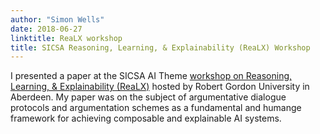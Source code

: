 ```yaml
---
author: "Simon Wells"
date: 2018-06-27
linktitle: ReaLX workshop
title: SICSA Reasoning, Learning, & Explainability (ReaLX) Workshop
---
```


I presented a paper at the SICSA AI Theme [workshop on Reasoning, Learning, & Explainability (ReaLX)](https://sites.google.com/view/realx18/programme) hosted by Robert Gordon University in Aberdeen. My paper was on the subject of argumentative dialogue protocols and argumentation schemes as a fundamental and humange framework for achieving composable and explainable AI systems.

